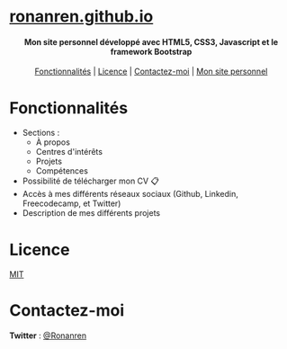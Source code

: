 # <a href="https://ronanren.github.io" target="_blank">ronanren.github.io</a>

<h4 align="center">Mon site personnel développé avec HTML5, CSS3, Javascript et le framework Bootstrap</h4>

<p align="center">
  <a href="#Fonctionnalités">Fonctionnalités</a> |
  <a href="#Licence">Licence</a> |
  <a href="#Contactez-moi">Contactez-moi</a> |
  <a href="https://ronanren.github.io" target="_blank">Mon site personnel</a> 
</p>

# Fonctionnalités

- Sections :
  - À propos
  - Centres d'intérêts
  - Projets
  - Compétences
- Possibilité de télécharger mon CV 📋
- Accès à mes différents réseaux sociaux (Github, Linkedin, Freecodecamp, et Twitter)
- Description de mes différents projets

# Licence

<a href="https://github.com/ronanren/ronanren.github.io/blob/master/LICENSE" target="_blank">MIT</a>

# Contactez-moi

**Twitter** : <a href="https://twitter.com/Ronanren" target="_blank">@Ronanren</a>
